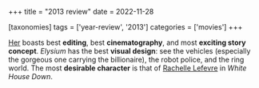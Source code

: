 +++
title = "2013 review"
date = 2022-11-28

[taxonomies]
tags = ['year-review', '2013']
categories = ['movies']
+++

[Her] boasts best __editing__, best __cinematography__, and most
__exciting story concept__.
*Elysium* has the best __visual design__:
see the vehicles (especially the gorgeous one carrying the billionaire),
the robot police, and the ring world.
The most __desirable character__ is that of [Rachelle Lefevre] in *White House Down*.

[Her]: @/her.md
[Rachelle Lefevre]: https://en.wikipedia.org/wiki/Rachelle_Lefevre
